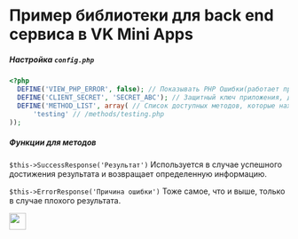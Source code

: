 # **Пример библиотеки для back end сервиса в VK Mini Apps**

##### Настройка `config.php`
```php
<?php
  DEFINE('VIEW_PHP_ERROR', false); // Показывать PHP Ошибки(работает при ошибки в методах)
  DEFINE('CLIENT_SECRET', 'SECRET_ABC'); // Защитный ключ приложения, для проверки подписи
  DEFINE('METHOD_LIST', array( // Список доступных методов, которые находятся в папке `methods`
      'testing' // /methods/testing.php
));
```
##### Функции для методов
`$this->SuccessResponse('Результат')` Используется в случае успешного достижения результата и возвращает определенную информацию.

`$this->ErrorResponse('Причина ошибки')` Тоже самое, что и выше, только в случае плохого результата.

<a href="https://vk.com/ghost1337gg"><img src="https://pngicon.ru/file/uploads/vk.png" height=30></img></a>
